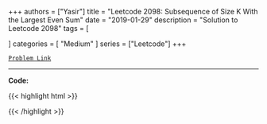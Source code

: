 
+++
authors = ["Yasir"]
title = "Leetcode 2098: Subsequence of Size K With the Largest Even Sum"
date = "2019-01-29"
description = "Solution to Leetcode 2098"
tags = [
    
]
categories = [
    "Medium"
]
series = ["Leetcode"]
+++



[`Problem Link`](https://leetcode.com/problems/subsequence-of-size-k-with-the-largest-even-sum/description/)

---

**Code:**

{{< highlight html >}}

{{< /highlight >}}

